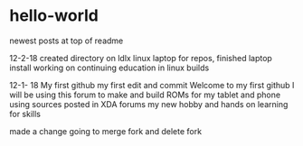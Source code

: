 # hello-world
newest posts at top of readme

12-2-18 created directory on ldlx linux laptop for repos, finished laptop install working on continuing education in linux builds



12-1- 18 My first github
my first edit and commit
Welcome to my first github 
I will be using this forum to make and build ROMs for my tablet and phone using sources posted in XDA forums
my new hobby and hands on learning for skills

made a change going to merge fork and delete fork
